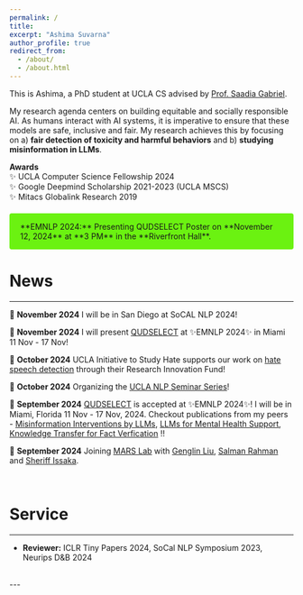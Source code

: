 ```yaml
---
permalink: /
title: 
excerpt: "Ashima Suvarna"
author_profile: true
redirect_from: 
  - /about/
  - /about.html
---
```


This is Ashima, a PhD student at UCLA CS advised by [Prof. Saadia Gabriel](https://saadia-gabriel.github.io/). 

My research agenda centers on building equitable and socially responsible AI. As humans interact with AI systems, it is imperative to ensure that these models are safe, inclusive and fair. My research achieves this by focusing on a) **fair detection of toxicity and harmful behaviors** and b) **studying misinformation in LLMs**. 

**Awards** <br/>
 ✨ UCLA Computer Science Fellowship 2024 <br/>
 ✨ Google Deepmind Scholarship 2021-2023 (UCLA MSCS) <br/>
 ✨ Mitacs Globalink Research 2019 <br/>

<div style="background-color: #6bf211; border-left: 4px solid #6bf211; padding: 15px; margin: 20px 0; border-radius: 4px;">
**EMNLP 2024:** Presenting QUDSELECT Poster on **November 12, 2024** at **3 PM** in the **Riverfront Hall**.  
</div>

News
======
---
🍄 **November 2024** I will be in San Diego at SoCAL NLP 2024!

🍄 **November 2024** I will present [QUDSELECT](https://arxiv.org/abs/2408.01046) at ✨EMNLP 2024✨ in Miami 11 Nov - 17 Nov!

🍄 **October 2024** UCLA Initiative to Study Hate supports our work on [hate speech detection](https://studyofhate.ucla.edu/2024/10/24/community-grounded-hate-speech-detection/) through their Research Innovation Fund!

🍄 **October 2024** Organizing the [UCLA NLP Seminar Series](https://uclanlp.github.io/nlp-seminar/)! 

🍄 **September 2024** [QUDSELECT](https://arxiv.org/abs/2408.01046) is accepted at ✨EMNLP 2024✨! I will be in Miami, Florida 11 Nov - 17 Nov, 2024. Checkout publications from my peers - [Misinformation Interventions by LLMs](https://mit-genai.pubpub.org/pub/cnks7gwl/release/1?readingCollection=bc5ea8fc), [LLMs for Mental Health Support](https://arxiv.org/abs/2405.12021), [Knowledge Transfer for Fact Verfication](https://arxiv.org/abs/2407.00369) !!

🍄 **September 2024** Joining [MARS Lab](https://saadiagabriel.com/mars_lab.html) with [Genglin Liu](https://genglinliu.github.io/cv/), [Salman Rahman](https://www.linkedin.com/in/salman-rahman-853436166/) and [Sheriff Issaka](https://sheriffissaka.com/). 

<br/>

Service
======
---

- **Reviewer:** ICLR Tiny Papers 2024, SoCal NLP Symposium 2023, Neurips D&B 2024 <br/>

<br/>
---


 
